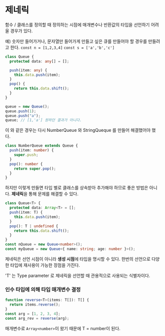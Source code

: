 # 제네릭

함수 / 클래스를 정의할 때 정의하는 시점에 매개변수나 반환값의 타입을 선언하기 어려울 경우가 있다.

예) 숫자만 들어가거나, 문자열만 들어가게 만들고 싶은 큐를 만들어야 할 경우를 만들려고 한다.
`const n = [1,2,3,4]`
`const s = ['a','b','c']`

```ts
class Queue {
  protected data: any[] = [];

  push(item: any) {
    this.data.push(item);
  }
  pop() {
    return this.data.shift();
  }
}

queue = new Queue();
queue.push(1);
queue.push("a");
queue; // [1,'a'] 원하던 결과가 아니다.
```

이 와 같은 경우는 다시 NumberQueue 와 StringQueque 를 만들어 해결했어야 했다.

```ts
class NumberQueue extends Queue {
  push(item: number) {
    super.push;
  }
  pop(): number {
    return super.pop();
  }
}
```

하지만 이렇게 만들면 타입 별로 클래스를 상속받아 추가해야 하므로 좋은 방법은 아니다.
**제네릭**을 통해 문제를 해결할 수 있다.

```ts
class Queue<T> {
  protected data: Array<T> = [];
  push(item: T) {
    this.data.push(item);
  }
  pop(): T | undefined {
    return this.data.shift();
  }
}
const nQueue = new Queue<number>();
const myQueue = new Queue<{ name: string; age: number }>();
```

제네릭은 선언 시점이 아니라 **생성 시점**에 타입을 명시할 수 있다.
한번의 선언으로 다양한 타입에 재사용이 가능한 장점을 가진다.

'T' 는 Type parameter 로 제네릭을 선언할 때 관용적으로 사용되는 식별자이다.

### 인수 타입에 의해 타입 매개변수 결정

```ts
function reverse<T>(items: T[]): T[] {
  return items.reverse();
}
const arg = [1, 2, 3, 4];
const arg_rev = reverse(arg);
```

매개변수로 `Array<number>`이 왔기 때문에 T = number이 된다.
